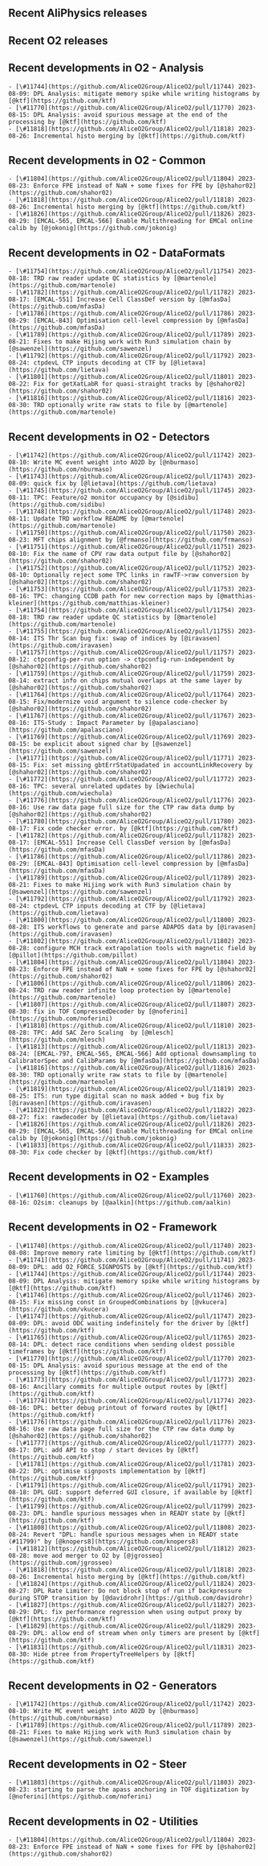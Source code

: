 ## Recent AliPhysics releases
## Recent O2 releases
## Recent developments in O2 - Analysis
	- [\#11744](https://github.com/AliceO2Group/AliceO2/pull/11744) 2023-08-09: DPL Analysis: mitigate memory spike while writing histograms by [@ktf](https://github.com/ktf)
	- [\#11770](https://github.com/AliceO2Group/AliceO2/pull/11770) 2023-08-15: DPL Analysis: avoid spurious message at the end of the processing by [@ktf](https://github.com/ktf)
	- [\#11818](https://github.com/AliceO2Group/AliceO2/pull/11818) 2023-08-26: Incremental histo merging by [@ktf](https://github.com/ktf)
## Recent developments in O2 - Common
	- [\#11804](https://github.com/AliceO2Group/AliceO2/pull/11804) 2023-08-23: Enforce FPE instead of NaN + some fixes for FPE by [@shahor02](https://github.com/shahor02)
	- [\#11818](https://github.com/AliceO2Group/AliceO2/pull/11818) 2023-08-26: Incremental histo merging by [@ktf](https://github.com/ktf)
	- [\#11826](https://github.com/AliceO2Group/AliceO2/pull/11826) 2023-08-29: [EMCAL-565, EMCAL-566] Enable Multithreading for EMCal online calib by [@jokonig](https://github.com/jokonig)
## Recent developments in O2 - DataFormats
	- [\#11754](https://github.com/AliceO2Group/AliceO2/pull/11754) 2023-08-18: TRD raw reader update QC statistics by [@martenole](https://github.com/martenole)
	- [\#11782](https://github.com/AliceO2Group/AliceO2/pull/11782) 2023-08-17: [EMCAL-551] Increase Cell ClassDef version by [@mfasDa](https://github.com/mfasDa)
	- [\#11786](https://github.com/AliceO2Group/AliceO2/pull/11786) 2023-08-29: [EMCAL-843] Optimisation cell-level compression by [@mfasDa](https://github.com/mfasDa)
	- [\#11789](https://github.com/AliceO2Group/AliceO2/pull/11789) 2023-08-21: Fixes to make Hijing work with Run3 simulation chain by [@sawenzel](https://github.com/sawenzel)
	- [\#11792](https://github.com/AliceO2Group/AliceO2/pull/11792) 2023-08-24: ctpdevL CTP inputs decoding at CTF by [@lietava](https://github.com/lietava)
	- [\#11801](https://github.com/AliceO2Group/AliceO2/pull/11801) 2023-08-22: Fix for getXatLabR for quasi-straight tracks by [@shahor02](https://github.com/shahor02)
	- [\#11816](https://github.com/AliceO2Group/AliceO2/pull/11816) 2023-08-30: TRD optionally write raw stats to file by [@martenole](https://github.com/martenole)
## Recent developments in O2 - Detectors
	- [\#11742](https://github.com/AliceO2Group/AliceO2/pull/11742) 2023-08-10: Write MC event weight into AO2D by [@nburmaso](https://github.com/nburmaso)
	- [\#11743](https://github.com/AliceO2Group/AliceO2/pull/11743) 2023-08-09: quick fix by [@lietava](https://github.com/lietava)
	- [\#11745](https://github.com/AliceO2Group/AliceO2/pull/11745) 2023-08-11: TPC: Feature/o2 monitor occupancy by [@sidibu](https://github.com/sidibu)
	- [\#11748](https://github.com/AliceO2Group/AliceO2/pull/11748) 2023-08-11: Update TRD workflow README by [@martenole](https://github.com/martenole)
	- [\#11750](https://github.com/AliceO2Group/AliceO2/pull/11750) 2023-08-23: MFT chips alignment by [@frmanso](https://github.com/frmanso)
	- [\#11751](https://github.com/AliceO2Group/AliceO2/pull/11751) 2023-08-10: Fix the name of CPV raw data output file by [@shahor02](https://github.com/shahor02)
	- [\#11752](https://github.com/AliceO2Group/AliceO2/pull/11752) 2023-08-10: Optionally reject some TPC links in rawTF->raw conversion by [@shahor02](https://github.com/shahor02)
	- [\#11753](https://github.com/AliceO2Group/AliceO2/pull/11753) 2023-08-16: TPC: changing CCDB path for new correction maps by [@matthias-kleiner](https://github.com/matthias-kleiner)
	- [\#11754](https://github.com/AliceO2Group/AliceO2/pull/11754) 2023-08-18: TRD raw reader update QC statistics by [@martenole](https://github.com/martenole)
	- [\#11755](https://github.com/AliceO2Group/AliceO2/pull/11755) 2023-08-14: ITS Thr Scan bug fix: swap of indices by [@iravasen](https://github.com/iravasen)
	- [\#11757](https://github.com/AliceO2Group/AliceO2/pull/11757) 2023-08-12: ctpconfig-per-run option -> ctpconfig-run-independent by [@shahor02](https://github.com/shahor02)
	- [\#11759](https://github.com/AliceO2Group/AliceO2/pull/11759) 2023-08-14: extract info on chips mutual overlaps at the same layer by [@shahor02](https://github.com/shahor02)
	- [\#11764](https://github.com/AliceO2Group/AliceO2/pull/11764) 2023-08-15: Fix/modernize void argument to silence code-checker by [@shahor02](https://github.com/shahor02)
	- [\#11767](https://github.com/AliceO2Group/AliceO2/pull/11767) 2023-08-16: ITS-Study : Impact Parameter by [@apalasciano](https://github.com/apalasciano)
	- [\#11769](https://github.com/AliceO2Group/AliceO2/pull/11769) 2023-08-15: be explicit about signed char by [@sawenzel](https://github.com/sawenzel)
	- [\#11771](https://github.com/AliceO2Group/AliceO2/pull/11771) 2023-08-15: Fix: set missing gbtErrStatUpadated in accountLinkRecovery by [@shahor02](https://github.com/shahor02)
	- [\#11772](https://github.com/AliceO2Group/AliceO2/pull/11772) 2023-08-16: TPC: several unrelated updates by [@wiechula](https://github.com/wiechula)
	- [\#11776](https://github.com/AliceO2Group/AliceO2/pull/11776) 2023-08-16: Use raw data page full size for the CTP raw data dump by [@shahor02](https://github.com/shahor02)
	- [\#11780](https://github.com/AliceO2Group/AliceO2/pull/11780) 2023-08-17: Fix code checker error. by [@ktf](https://github.com/ktf)
	- [\#11782](https://github.com/AliceO2Group/AliceO2/pull/11782) 2023-08-17: [EMCAL-551] Increase Cell ClassDef version by [@mfasDa](https://github.com/mfasDa)
	- [\#11786](https://github.com/AliceO2Group/AliceO2/pull/11786) 2023-08-29: [EMCAL-843] Optimisation cell-level compression by [@mfasDa](https://github.com/mfasDa)
	- [\#11789](https://github.com/AliceO2Group/AliceO2/pull/11789) 2023-08-21: Fixes to make Hijing work with Run3 simulation chain by [@sawenzel](https://github.com/sawenzel)
	- [\#11792](https://github.com/AliceO2Group/AliceO2/pull/11792) 2023-08-24: ctpdevL CTP inputs decoding at CTF by [@lietava](https://github.com/lietava)
	- [\#11800](https://github.com/AliceO2Group/AliceO2/pull/11800) 2023-08-28: ITS workflows to generate and parse ADAPOS data by [@iravasen](https://github.com/iravasen)
	- [\#11802](https://github.com/AliceO2Group/AliceO2/pull/11802) 2023-08-28: configure MCH track extrapolation tools with magnetic field by [@pillot](https://github.com/pillot)
	- [\#11804](https://github.com/AliceO2Group/AliceO2/pull/11804) 2023-08-23: Enforce FPE instead of NaN + some fixes for FPE by [@shahor02](https://github.com/shahor02)
	- [\#11806](https://github.com/AliceO2Group/AliceO2/pull/11806) 2023-08-24: TRD raw reader infinite loop protection by [@martenole](https://github.com/martenole)
	- [\#11807](https://github.com/AliceO2Group/AliceO2/pull/11807) 2023-08-30: fix in TOF CompressedDecoder by [@noferini](https://github.com/noferini)
	- [\#11810](https://github.com/AliceO2Group/AliceO2/pull/11810) 2023-08-28: TPC: Add SAC Zero Scaling  by [@mlesch](https://github.com/mlesch)
	- [\#11813](https://github.com/AliceO2Group/AliceO2/pull/11813) 2023-08-24: [EMCAL-797, EMCAL-565, EMCAL-566] Add optional downsampling to CalibratorSpec and CalibParams by [@mfasDa](https://github.com/mfasDa)
	- [\#11816](https://github.com/AliceO2Group/AliceO2/pull/11816) 2023-08-30: TRD optionally write raw stats to file by [@martenole](https://github.com/martenole)
	- [\#11819](https://github.com/AliceO2Group/AliceO2/pull/11819) 2023-08-25: ITS: run type digital scan no mask added + bug fix by [@iravasen](https://github.com/iravasen)
	- [\#11822](https://github.com/AliceO2Group/AliceO2/pull/11822) 2023-08-27: fix: rawdecoder by [@lietava](https://github.com/lietava)
	- [\#11826](https://github.com/AliceO2Group/AliceO2/pull/11826) 2023-08-29: [EMCAL-565, EMCAL-566] Enable Multithreading for EMCal online calib by [@jokonig](https://github.com/jokonig)
	- [\#11833](https://github.com/AliceO2Group/AliceO2/pull/11833) 2023-08-30: Fix code checker by [@ktf](https://github.com/ktf)
## Recent developments in O2 - Examples
	- [\#11760](https://github.com/AliceO2Group/AliceO2/pull/11760) 2023-08-16: O2sim: cleanups by [@aalkin](https://github.com/aalkin)
## Recent developments in O2 - Framework
	- [\#11740](https://github.com/AliceO2Group/AliceO2/pull/11740) 2023-08-08: Improve memory rate limiting by [@ktf](https://github.com/ktf)
	- [\#11741](https://github.com/AliceO2Group/AliceO2/pull/11741) 2023-08-09: DPL: add O2_FORCE_SIGNPOSTS by [@ktf](https://github.com/ktf)
	- [\#11744](https://github.com/AliceO2Group/AliceO2/pull/11744) 2023-08-09: DPL Analysis: mitigate memory spike while writing histograms by [@ktf](https://github.com/ktf)
	- [\#11746](https://github.com/AliceO2Group/AliceO2/pull/11746) 2023-08-15: Fix missing const in GroupedCombinations by [@vkucera](https://github.com/vkucera)
	- [\#11747](https://github.com/AliceO2Group/AliceO2/pull/11747) 2023-08-09: DPL: avoid ODC waiting indefinitely for the driver by [@ktf](https://github.com/ktf)
	- [\#11765](https://github.com/AliceO2Group/AliceO2/pull/11765) 2023-08-14: DPL: detect race conditions when sending oldest possible timeframes by [@ktf](https://github.com/ktf)
	- [\#11770](https://github.com/AliceO2Group/AliceO2/pull/11770) 2023-08-15: DPL Analysis: avoid spurious message at the end of the processing by [@ktf](https://github.com/ktf)
	- [\#11773](https://github.com/AliceO2Group/AliceO2/pull/11773) 2023-08-16: Ancillary commits for multiple output routes by [@ktf](https://github.com/ktf)
	- [\#11774](https://github.com/AliceO2Group/AliceO2/pull/11774) 2023-08-16: DPL: better debug printout of forward routes by [@ktf](https://github.com/ktf)
	- [\#11776](https://github.com/AliceO2Group/AliceO2/pull/11776) 2023-08-16: Use raw data page full size for the CTP raw data dump by [@shahor02](https://github.com/shahor02)
	- [\#11777](https://github.com/AliceO2Group/AliceO2/pull/11777) 2023-08-17: DPL: add API to stop / start devices by [@ktf](https://github.com/ktf)
	- [\#11781](https://github.com/AliceO2Group/AliceO2/pull/11781) 2023-08-22: DPL: optimise signposts implementation by [@ktf](https://github.com/ktf)
	- [\#11791](https://github.com/AliceO2Group/AliceO2/pull/11791) 2023-08-18: DPL GUI: support deferred GUI closure, if available by [@ktf](https://github.com/ktf)
	- [\#11799](https://github.com/AliceO2Group/AliceO2/pull/11799) 2023-08-23: DPL: handle spurious messages when in READY state by [@ktf](https://github.com/ktf)
	- [\#11808](https://github.com/AliceO2Group/AliceO2/pull/11808) 2023-08-24: Revert "DPL: handle spurious messages when in READY state (#11799)" by [@knopers8](https://github.com/knopers8)
	- [\#11812](https://github.com/AliceO2Group/AliceO2/pull/11812) 2023-08-28: move aod merger to O2 by [@jgrosseo](https://github.com/jgrosseo)
	- [\#11818](https://github.com/AliceO2Group/AliceO2/pull/11818) 2023-08-26: Incremental histo merging by [@ktf](https://github.com/ktf)
	- [\#11824](https://github.com/AliceO2Group/AliceO2/pull/11824) 2023-08-27: DPL Rate Limiter: Do not block stop of run if backpressure during STOP transition by [@davidrohr](https://github.com/davidrohr)
	- [\#11827](https://github.com/AliceO2Group/AliceO2/pull/11827) 2023-08-29: DPL: fix performance regression when using output proxy by [@ktf](https://github.com/ktf)
	- [\#11829](https://github.com/AliceO2Group/AliceO2/pull/11829) 2023-08-29: DPL: allow end of stream when only timers are present by [@ktf](https://github.com/ktf)
	- [\#11831](https://github.com/AliceO2Group/AliceO2/pull/11831) 2023-08-30: Hide ptree from PropertyTreeHelpers by [@ktf](https://github.com/ktf)
## Recent developments in O2 - Generators
	- [\#11742](https://github.com/AliceO2Group/AliceO2/pull/11742) 2023-08-10: Write MC event weight into AO2D by [@nburmaso](https://github.com/nburmaso)
	- [\#11789](https://github.com/AliceO2Group/AliceO2/pull/11789) 2023-08-21: Fixes to make Hijing work with Run3 simulation chain by [@sawenzel](https://github.com/sawenzel)
## Recent developments in O2 - Steer
	- [\#11803](https://github.com/AliceO2Group/AliceO2/pull/11803) 2023-08-23: starting to parse the apass anchoring in TOF digitization by [@noferini](https://github.com/noferini)
## Recent developments in O2 - Utilities
	- [\#11804](https://github.com/AliceO2Group/AliceO2/pull/11804) 2023-08-23: Enforce FPE instead of NaN + some fixes for FPE by [@shahor02](https://github.com/shahor02)
